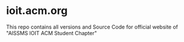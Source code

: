 # ioit.acm.org
This repo contains all versions and Source Code for official website of "AISSMS IOIT ACM Student Chapter"
